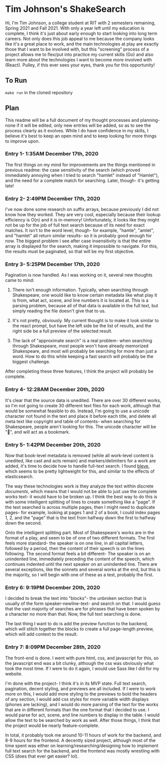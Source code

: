 # Tim Johnson's ShakeSearch
Hi, I'm Tim Johnson, a college student at RIT with 2 semesters remaining,
Spring 2021 and Fall 2021. With only a year left until my education is
complete, I think it's just about early enough to start looking into long
term careers. Not only does this job appeal to me because the company looks
like it's a great place to work, and the main technologies at play are
exactly those that I want to be involved with, but this "screening" 
process of a project allows me to flex/put into practice my current 
skills (Go) and also learn more about the technologies I want to become
more involved with (React). Pulley, if this ever sees your eyes, thank
you for this opportunity!

## To Run
`make run` in the cloned repository

## Plan
This readme will be a full document of my thought processes and planning-
none if it will be edited, only new entries will be added, so as to see
the process clearly as it evolves. While I do have confidence in my skills,
I believe it's best to keep an open mind and to keep looking for more things
to improve upon.

### Entry 1- 1:35AM December 17th, 2020
The first things on my mind for improvements are the things mentioned in
previous readme: the case sensitivity of the search (which proved immediately
annoying when I tried to search "hamlet" instead of "Hamlet"), and the need
for a complete match for searching. Later, though- it's getting late!

### Entry 2- 2:49PM December 17th, 2020
I've now done some research on suffix arrays, because previously I did not
know how they worked. They are very cool, especially because their lookup
efficiency is O(n) and it is in-memory! Unfortunately, it looks like they
might not be up for the job of full text search because of its need for exact
matches. It isn't to the word level, though- for example, "hamle", "amlet",
and "hamlet" all return similar results- so it is probably good enough for now.
The biggest problem I see after case insensitivity is that the entire array
is displayed for the search, making it impossible to navigate. For this,
the results must be paginated, so that will be my first objective.

### Entry 3- 5:25PM December 17th, 2020
Pagination is now handled. As I was working on it, several new thoughts came
to mind:

1. There isn't enough information. Typically, when searching through
Shakespeare, one would like to know certain metadata like what play it is
from, what act, scene, and line numbers it is located at. This is a parsing
problem, because all of that data is available in the full text, but simply
reading the file doesn't give that to us.

2. It's not pretty, obviously. My current thought is to make it look similar
to the react prompt, but have the left side be the list of results, and the
right side be a full preview of the selected result.

3. The lack of "approximate search" is a real problem- when searching through
Shakespeare, most people won't have already memorized Shakespeare, and most
will probably be searching for more than just a word. How to do this while
keeping a fast search will probably be the biggest challenge.

After completing these three features, I think the project will probably
be complete.

### Entry 4- 12:28AM December 20th, 2020
It's clear that the source data is unedited. There are over 30 different
works, so I'm not going to create 30 different text files for each work,
although that would be somewhat feasible to do. Instead, I'm going to
use a unicode character not found in the text and place it before each
title, and delete all meta text like copyright and table of contents-
when searching for Shakespeare, people aren't looking for this. The
unicode character will be "🙂", and will act as a bookmark.

### Entry 5- 1:42PM December 20th, 2020
Now that book-level metadata is removed (while all work-level content
is unedited, like cast and acts remain) and markers/delimiters for a
work are added, it's time to decide how to handle full-text search.
I found [bleve](https://blevesearch.com/), which seems to be pretty
lightweight for this, and similar to the effects of elasticsearch.

The way these technologies work is they analyze the text within discrete
*documents*, which means that I would not be able to just use the complete
works text- it would have to be broken up. I think the best way to do this
is with some intelligent splitting of lines to create something like a
"page". If the text searched is across multiple pages, then I might need
to duplicate pages- for example, looking at pages 1 and 2 of a book, I
could index pages 1, 2, and the "page" that is the text from halfway down
the first to halfway down the second.

Onto the intelligent splitting part. Most of Shakespeare's works are in
the format of a play, and seem to be of one of two different formats.
The first feels more standard- the speaker is on one line, in all capital
letters, followed by a period, then the content of their speech is on the
lines following. The second format feels a bit different- The speaker
is on an unindented line, immediately preceding the content of the speech,
which continues indented until the next speaker on an unindented line.
There are several exceptions, like the sonnets and several works at the
end, but this is the majority, so I will begin with one of these as a test,
probably the first.

### Entry 6: 9:19PM December 20th, 2020
I decided to break the text into "blocks"- the unbroken section that is
usually of the form speaker-newline-text- and search on that. I would
guess that the vast majority of searches are for phrases that have been
spoken by a character no more than that. Now, the full text searching is
done.

The last thing I want to do is add the preview function to the backend,
which will stitch together the blocks to create a full page-length
preview, which will add context to the result.

### Entry 7: 8:09PM December 28th, 2020
The front-end is done. I went with pure html, css, and javascript for
this, so the javascript end was a bit clunky, although the css was
obviously what took the most time. If I were to do it again, I would
use Sass like I did for my website.

I'm done with the project- I think it's in its MVP state. Full text
search, pagination, decent styling, and previews are all included.
If I were to work more on this, I would add more styling to the previews
to bold the headers of any section, I would add css styles for more
variable width displays (phones are lacking), and I would do more
parsing of the text for the works that are in different formats than
the one format that I decided to use. I would parse for act, scene, and
line numbers to display in the table. I would allow the text to be
searched by work as well. After those things, I think that the project
would be nearly feature-complete.

In total, it probably took me around 10-11 hours of work for the backend,
and 8-9 hours for the frontend. A decently sized project, although most
of the time spent was either on learning/researching/designing how to 
implement full text search for the backend, and the frontend was mostly
wrestling with CSS (does that ever get easier? lol).